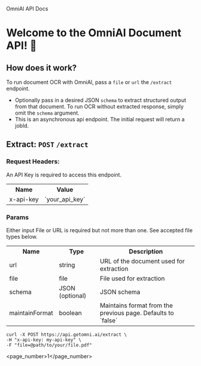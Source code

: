 OmniAl API Docs

# Welcome to the OmniAI Document API! 🚀

## How does it work?

To run document OCR with OmniAl, pass a `file` or `url` the `/extract` endpoint.
- Optionally pass in a desired JSON `schema` to extract structured output from that document. To run OCR without extracted response, simply omit the `schema` argument.
- This is an asynchronous api endpoint. The initial request will return a jobld.

## Extract: `POST` `/extract`

### Request Headers:
An API Key is required to access this endpoint.

<table>
  <tr>
    <th>Name</th>
    <th>Value</th>
  </tr>
  <tr>
    <td>x-api-key</td>
    <td>`your_api_key`</td>
  </tr>
</table>

### Params
Either input File or URL is required but not more than one. See accepted file types below.

<table>
  <tr>
    <th>Name</th>
    <th>Type</th>
    <th>Description</th>
  </tr>
  <tr>
    <td>url</td>
    <td>string</td>
    <td>URL of the document used for extraction</td>
  </tr>
  <tr>
    <td>file</td>
    <td>file</td>
    <td>File used for extraction</td>
  </tr>
    <tr>
    <td>schema</td>
    <td>JSON (optional)</td>
    <td>JSON schema</td>
  </tr>
    <tr>
    <td>maintainFormat</td>
    <td>boolean</td>
    <td>Maintains format from the previous page. Defaults to `false`</td>
  </tr>
</table>

```
curl -X POST https://api.getomni.ai/extract \
-H "x-api-key: my-api-key" \
-F "file=@path/to/your/file.pdf"
```
<page_number>1</page_number>